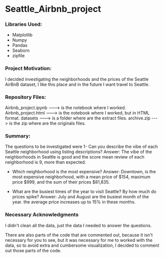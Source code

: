 # Seattle_Airbnb_project

### Libraries Used:
- Matplotlib
- Numpy
- Pandas
- Seaborn
- zipfile


### Project Motivation:
I decided investigating the neighborhoods and the prices of the Seattle AirBnB dataset, I like this place and in the future I want travel to Seattle.


### Repository Files:
Airbnb_project.ipynb ---> is the notebook where I worked.
Airbnb_project.html ---> is the notebook where I worked, but in HTML format.
datasets ---> is a folder where are the extract files.
archive.zip ---> is the zip where are the originals files.


### Summary:
The questions to be investigated were
1- Can you describe the vibe of each Seattle neighborhood using listing descriptions?
Answer: The vibe of the neighborhoods in Seattle is good and the score mean review of each neighborhood is 9, more than expected.

- Which neighborhood is the most expensive?
Answer: Downtown, is the most expensive neighborhood, with a mean price of $154, maximum price $999, and the sum of their prices $81,835.

- What are the busiest times of the year to visit Seattle? By how much do prices spike?
Answer: July and August are the busiest month of the year. the average price increases up to 15% in these months.


### Necessary Acknowledgments

I didn't clean all the data, just the data I needed to answer the questions.

There are also parts of the code that are commented out, because it isn't necessary for you to see, but it was necessary for me to worked with the data, so to avoid extra and cumbersome visualization, I decided to comment out those parts of the code.
